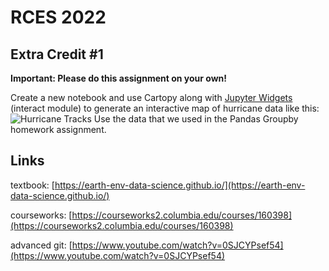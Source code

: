 # RCES 2022

## Extra Credit #1

**Important: Please do this assignment on your own!**

Create a new notebook and use Cartopy along with [Jupyter Widgets](https://ipywidgets.readthedocs.io/en/stable/index.html) (interact module) to generate an interactive map of hurricane data like this:
![Hurricane Tracks](extra_a/hurricanes.gif)
Use the data that we used in the Pandas Groupby homework assignment.

## Links

textbook:
[https://earth-env-data-science.github.io/](https://earth-env-data-science.github.io/)

courseworks: 
[https://courseworks2.columbia.edu/courses/160398](https://courseworks2.columbia.edu/courses/160398)

advanced git:
[https://www.youtube.com/watch?v=0SJCYPsef54](https://www.youtube.com/watch?v=0SJCYPsef54)
